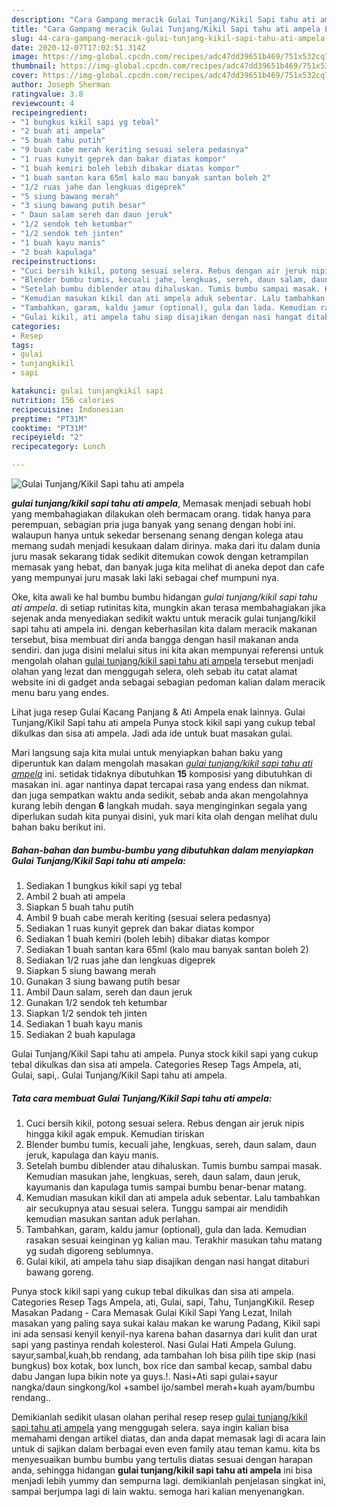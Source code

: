 ```yaml
---
description: "Cara Gampang meracik Gulai Tunjang/Kikil Sapi tahu ati ampela Lezat"
title: "Cara Gampang meracik Gulai Tunjang/Kikil Sapi tahu ati ampela Lezat"
slug: 44-cara-gampang-meracik-gulai-tunjang-kikil-sapi-tahu-ati-ampela-lezat
date: 2020-12-07T17:02:51.314Z
image: https://img-global.cpcdn.com/recipes/adc47dd39651b469/751x532cq70/gulai-tunjangkikil-sapi-tahu-ati-ampela-foto-resep-utama.jpg
thumbnail: https://img-global.cpcdn.com/recipes/adc47dd39651b469/751x532cq70/gulai-tunjangkikil-sapi-tahu-ati-ampela-foto-resep-utama.jpg
cover: https://img-global.cpcdn.com/recipes/adc47dd39651b469/751x532cq70/gulai-tunjangkikil-sapi-tahu-ati-ampela-foto-resep-utama.jpg
author: Joseph Sherman
ratingvalue: 3.8
reviewcount: 4
recipeingredient:
- "1 bungkus kikil sapi yg tebal"
- "2 buah ati ampela"
- "5 buah tahu putih"
- "9 buah cabe merah keriting sesuai selera pedasnya"
- "1 ruas kunyit geprek dan bakar diatas kompor"
- "1 buah kemiri boleh lebih dibakar diatas kompor"
- "1 buah santan kara 65ml kalo mau banyak santan boleh 2"
- "1/2 ruas jahe dan lengkuas digeprek"
- "5 siung bawang merah"
- "3 siung bawang putih besar"
- " Daun salam sereh dan daun jeruk"
- "1/2 sendok teh ketumbar"
- "1/2 sendok teh jinten"
- "1 buah kayu manis"
- "2 buah kapulaga"
recipeinstructions:
- "Cuci bersih kikil, potong sesuai selera. Rebus dengan air jeruk nipis hingga kikil agak empuk. Kemudian tiriskan"
- "Blender bumbu tumis, kecuali jahe, lengkuas, sereh, daun salam, daun jeruk, kapulaga dan kayu manis."
- "Setelah bumbu diblender atau dihaluskan. Tumis bumbu sampai masak. Kemudian masukan jahe, lengkuas, sereh, daun salam, daun jeruk, kayumanis dan kapulaga tumis sampai bumbu benar-benar matang."
- "Kemudian masukan kikil dan ati ampela aduk sebentar. Lalu tambahkan air secukupnya atau sesuai selera. Tunggu sampai air mendidih kemudian masukan santan aduk perlahan."
- "Tambahkan, garam, kaldu jamur (optional), gula dan lada. Kemudian rasakan sesuai keinginan yg kalian mau. Terakhir masukan tahu matang yg sudah digoreng seblumnya."
- "Gulai kikil, ati ampela tahu siap disajikan dengan nasi hangat ditaburi bawang goreng."
categories:
- Resep
tags:
- gulai
- tunjangkikil
- sapi

katakunci: gulai tunjangkikil sapi 
nutrition: 156 calories
recipecuisine: Indonesian
preptime: "PT31M"
cooktime: "PT31M"
recipeyield: "2"
recipecategory: Lunch

---
```



![Gulai Tunjang/Kikil Sapi tahu ati ampela](https://img-global.cpcdn.com/recipes/adc47dd39651b469/751x532cq70/gulai-tunjangkikil-sapi-tahu-ati-ampela-foto-resep-utama.jpg)

<b><i>gulai tunjang/kikil sapi tahu ati ampela</i></b>, Memasak menjadi sebuah hobi yang membahagiakan dilakukan oleh bermacam orang. tidak hanya para perempuan, sebagian pria juga banyak yang senang dengan hobi ini. walaupun hanya untuk sekedar bersenang senang dengan kolega atau memang sudah menjadi kesukaan dalam dirinya. maka dari itu dalam dunia juru masak sekarang tidak sedikit ditemukan cowok dengan ketrampilan memasak yang hebat, dan banyak juga kita melihat di aneka depot dan cafe yang mempunyai juru masak laki laki sebagai chef mumpuni nya.

Oke, kita awali ke hal bumbu bumbu hidangan <i>gulai tunjang/kikil sapi tahu ati ampela</i>. di setiap rutinitas kita, mungkin akan terasa membahagiakan jika sejenak anda menyediakan sedikit waktu untuk meracik gulai tunjang/kikil sapi tahu ati ampela ini. dengan keberhasilan kita dalam meracik makanan tersebut, bisa membuat diri anda bangga dengan hasil makanan anda sendiri. dan juga disini melalui situs ini kita akan mempunyai referensi untuk mengolah olahan <u>gulai tunjang/kikil sapi tahu ati ampela</u> tersebut menjadi olahan yang lezat dan menggugah selera, oleh sebab itu catat alamat website ini di gadget anda sebagai sebagian pedoman kalian dalam meracik menu baru yang endes.

Lihat juga resep Gulai Kacang Panjang &amp; Ati Ampela enak lainnya. Gulai Tunjang/Kikil Sapi tahu ati ampela Punya stock kikil sapi yang cukup tebal dikulkas dan sisa ati ampela. Jadi ada ide untuk buat masakan gulai.


Mari langsung saja kita mulai untuk menyiapkan bahan baku yang diperuntuk kan dalam mengolah masakan <u><i>gulai tunjang/kikil sapi tahu ati ampela</i></u> ini. setidak tidaknya dibutuhkan <b>15</b> komposisi yang dibutuhkan di masakan ini. agar nantinya dapat tercapai rasa yang endess dan nikmat. dan juga sempatkan waktu anda sedikit, sebab anda akan mengolahnya kurang lebih dengan <b>6</b> langkah mudah. saya menginginkan segala yang diperlukan sudah kita punyai disini, yuk mari kita olah dengan melihat dulu bahan baku berikut ini.

<!--inarticleads1-->

##### Bahan-bahan dan bumbu-bumbu yang dibutuhkan dalam menyiapkan Gulai Tunjang/Kikil Sapi tahu ati ampela:

1. Sediakan 1 bungkus kikil sapi yg tebal
1. Ambil 2 buah ati ampela
1. Siapkan 5 buah tahu putih
1. Ambil 9 buah cabe merah keriting (sesuai selera pedasnya)
1. Sediakan 1 ruas kunyit geprek dan bakar diatas kompor
1. Sediakan 1 buah kemiri (boleh lebih) dibakar diatas kompor
1. Sediakan 1 buah santan kara 65ml (kalo mau banyak santan boleh 2)
1. Sediakan 1/2 ruas jahe dan lengkuas digeprek
1. Siapkan 5 siung bawang merah
1. Gunakan 3 siung bawang putih besar
1. Ambil  Daun salam, sereh dan daun jeruk
1. Gunakan 1/2 sendok teh ketumbar
1. Siapkan 1/2 sendok teh jinten
1. Sediakan 1 buah kayu manis
1. Sediakan 2 buah kapulaga


Gulai Tunjang/Kikil Sapi tahu ati ampela. Punya stock kikil sapi yang cukup tebal dikulkas dan sisa ati ampela. Categories Resep Tags Ampela, ati, Gulai, sapi,. Gulai Tunjang/Kikil Sapi tahu ati ampela. 

<!--inarticleads2-->

##### Tata cara membuat Gulai Tunjang/Kikil Sapi tahu ati ampela:

1. Cuci bersih kikil, potong sesuai selera. Rebus dengan air jeruk nipis hingga kikil agak empuk. Kemudian tiriskan
1. Blender bumbu tumis, kecuali jahe, lengkuas, sereh, daun salam, daun jeruk, kapulaga dan kayu manis.
1. Setelah bumbu diblender atau dihaluskan. Tumis bumbu sampai masak. Kemudian masukan jahe, lengkuas, sereh, daun salam, daun jeruk, kayumanis dan kapulaga tumis sampai bumbu benar-benar matang.
1. Kemudian masukan kikil dan ati ampela aduk sebentar. Lalu tambahkan air secukupnya atau sesuai selera. Tunggu sampai air mendidih kemudian masukan santan aduk perlahan.
1. Tambahkan, garam, kaldu jamur (optional), gula dan lada. Kemudian rasakan sesuai keinginan yg kalian mau. Terakhir masukan tahu matang yg sudah digoreng seblumnya.
1. Gulai kikil, ati ampela tahu siap disajikan dengan nasi hangat ditaburi bawang goreng.


Punya stock kikil sapi yang cukup tebal dikulkas dan sisa ati ampela. Categories Resep Tags Ampela, ati, Gulai, sapi, Tahu, TunjangKikil. Resep Masakan Padang - Cara Memasak Gulai Kikil Sapi Yang Lezat, Inilah masakan yang paling saya sukai kalau makan ke warung Padang, Kikil sapi ini ada sensasi kenyil kenyil-nya karena bahan dasarnya dari kulit dan urat sapi yang pastinya rendah kolesterol. Nasi Gulai Hati Ampela Gulung. sayur,sambal,kuah,bb rendang, ada tambahan loh bisa pilih tipe skip (nasi bungkus) box kotak, box lunch, box rice dan sambal kecap, sambal dabu dabu Jangan lupa bikin note ya guys.!. Nasi+Ati sapi gulai+sayur nangka/daun singkong/kol +sambel ijo/sambel merah+kuah ayam/bumbu rendang.. 

Demikianlah sedikit ulasan olahan perihal resep resep <u>gulai tunjang/kikil sapi tahu ati ampela</u> yang menggugah selera. saya ingin kalian bisa memahami dengan artikel diatas, dan anda dapat memasak lagi di acara lain untuk di sajikan dalam berbagai even even family atau teman kamu. kita bs menyesuaikan bumbu bumbu yang tertulis diatas sesuai dengan harapan anda, sehingga hidangan <b>gulai tunjang/kikil sapi tahu ati ampela</b> ini bisa menjadi lebih yummy dan sempurna lagi. demikianlah penjelasan singkat ini, sampai berjumpa lagi di lain waktu. semoga hari kalian menyenangkan.
